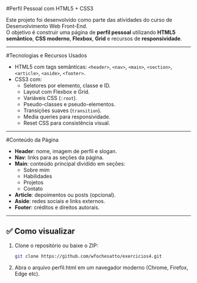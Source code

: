 #Perfil Pessoal com HTML5 + CSS3

Este projeto foi desenvolvido como parte das atividades do curso de Desenvolvimento Web Front-End.  
O objetivo é construir uma página de **perfil pessoal** utilizando **HTML5 semântico**, **CSS moderno**, **Flexbox**, **Grid** e recursos de **responsividade**.

---


#Tecnologias e Recursos Usados

- HTML5 com tags semânticas: `<header>`, `<nav>`, `<main>`, `<section>`, `<article>`, `<aside>`, `<footer>`.
- CSS3 com:
  - Seletores por elemento, classe e ID.
  - Layout com Flexbox e Grid.
  - Variáveis CSS (`:root`).
  - Pseudo-classes e pseudo-elementos.
  - Transições suaves (`transition`).
  - Media queries para responsividade.
  - Reset CSS para consistência visual.

---

#Conteúdo da Página

- **Header**: nome, imagem de perfil e slogan.
- **Nav**: links para as seções da página.
- **Main**: conteúdo principal dividido em seções:
  - Sobre mim
  - Habilidades
  - Projetos
  - Contato
- **Article**: depoimentos ou posts (opcional).
- **Aside**: redes sociais e links externos.
- **Footer**: créditos e direitos autorais.

---

## ✅ Como visualizar

1. Clone o repositório ou baixe o ZIP:
   ```bash
   git clone https://github.com/wfochesatto/exercicios4.git
   
2. Abra o arquivo perfil.html em um navegador moderno (Chrome, Firefox, Edge etc).

